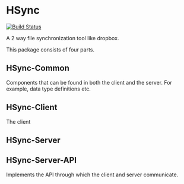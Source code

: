 HSync
=====

[![Build Status](https://travis-ci.org/noinia/hsync-client.svg?branch=master)](https://travis-ci.org/noinia/hsync-client)


A 2 way file synchronization tool like dropbox.

This package consists of four parts.


HSync-Common
------------

Components that can be found in both the client and the server. For example,
data type definitions etc.


HSync-Client
------------

The client

HSync-Server
------------


HSync-Server-API
----------------

Implements the API through which the client and server communicate.
